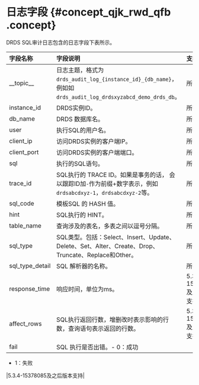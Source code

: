 # 日志字段 {#concept_qjk_rwd_qfb .concept}

DRDS SQL审计日志包含的日志字段下表所示。

|字段名称|字段说明|支持版本|
|:---|:---|:---|
|\_\_topic\_\_|日志主题，格式为`drds_audit_log_{instance_id}_{db_name}`，例如如`drds_audit_log_drdsxyzabcd_demo_drds_db`。|所有版本|
|instance\_id|DRDS实例ID。|所有版本|
|db\_name|DRDS 数据库名。|所有版本|
|user|执行SQL的用户名。|所有版本|
|client\_ip|访问DRDS实例的客户端IP。|所有版本|
|client\_port|访问DRDS实例的客户端端口。|所有版本|
|sql|执行的SQL语句。|所有版本|
|trace\_id|SQL执行的 TRACE ID。如果是事务的话， 会以跟踪ID加`-`作为前缀+数字表示，例如`drdsabcdxyz-1`，`drdsabcdxyz-2`等。|所有版本|
|sql\_code|模板SQL 的 HASH 值。|所有版本|
|hint|SQL执行的 HINT。|所有版本|
|table\_name|查询涉及的表名，多表之间以逗号分隔。|所有版本|
|sql\_type|SQL类型。包括：Select、Insert、Update、Delete、Set、Alter、Create、Drop、Truncate、Replace和Other。|所有版本|
|sql\_type\_detail|SQL 解析器的名称。|所有版本|
|response\_time|响应时间，单位为ms。|5.3.4-15378085及之后版本支持|
|affect\_rows|SQL执行返回行数，增删改时表示影响的行数，查询语句表示返回的行数。|5.3.4-15378085及之后版本支持|
|fail|SQL 执行是否出错。-   0：成功
-   1：失败

|5.3.4-15378085及之后版本支持|

